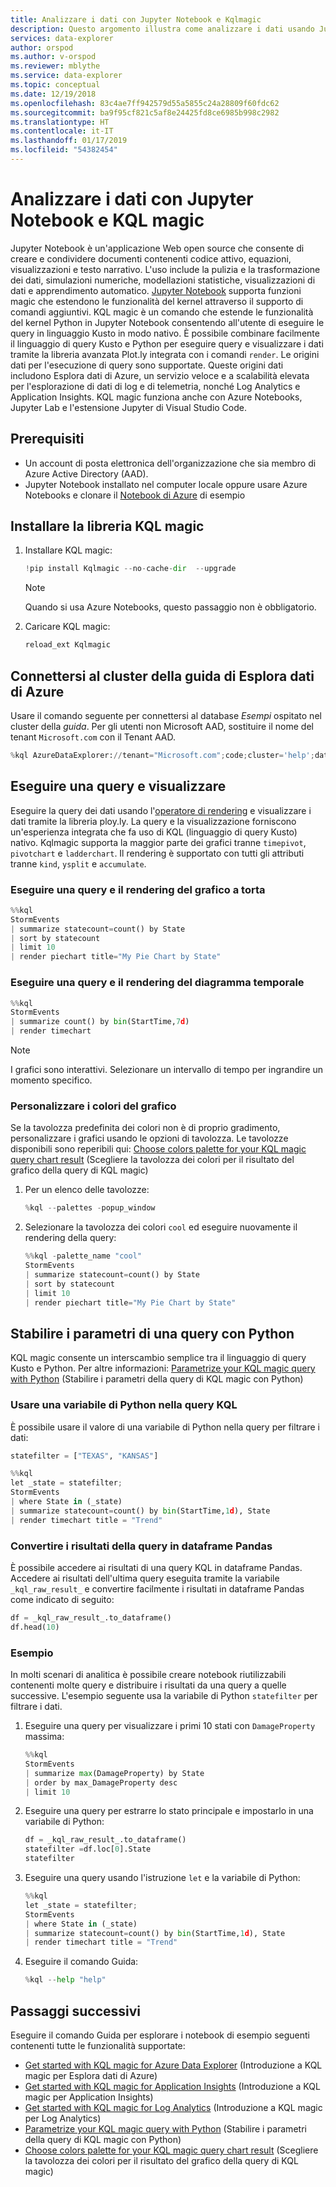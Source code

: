```yaml
---
title: Analizzare i dati con Jupyter Notebook e Kqlmagic
description: Questo argomento illustra come analizzare i dati usando Jupyter Notebook e KQLmagic
services: data-explorer
author: orspod
ms.author: v-orspod
ms.reviewer: mblythe
ms.service: data-explorer
ms.topic: conceptual
ms.date: 12/19/2018
ms.openlocfilehash: 83c4ae7ff942579d55a5855c24a28809f60fdc62
ms.sourcegitcommit: ba9f95cf821c5af8e24425fd8ce6985b998c2982
ms.translationtype: HT
ms.contentlocale: it-IT
ms.lasthandoff: 01/17/2019
ms.locfileid: "54382454"
---
```

# <a name="analyze-data-using-jupyter-notebook-and-kql-magic"></a>Analizzare i dati con Jupyter Notebook e KQL magic

Jupyter Notebook è un'applicazione Web open source che consente di creare e condividere documenti contenenti codice attivo, equazioni, visualizzazioni e testo narrativo. L'uso include la pulizia e la trasformazione dei dati, simulazioni numeriche, modellazioni statistiche, visualizzazioni di dati e apprendimento automatico.
[Jupyter Notebook](https://jupyter.org/) supporta funzioni magic che estendono le funzionalità del kernel attraverso il supporto di comandi aggiuntivi. KQL magic è un comando che estende le funzionalità del kernel Python in Jupyter Notebook consentendo all'utente di eseguire le query in linguaggio Kusto in modo nativo. È possibile combinare facilmente il linguaggio di query Kusto e Python per eseguire query e visualizzare i dati tramite la libreria avanzata Plot.ly integrata con i comandi `render`. Le origini dati per l'esecuzione di query sono supportate. Queste origini dati includono Esplora dati di Azure, un servizio veloce e a scalabilità elevata per l'esplorazione di dati di log e di telemetria, nonché Log Analytics e Application Insights. KQL magic funziona anche con Azure Notebooks, Jupyter Lab e l'estensione Jupyter di Visual Studio Code.

## <a name="prerequisites"></a>Prerequisiti

- Un account di posta elettronica dell'organizzazione che sia membro di Azure Active Directory (AAD).
- Jupyter Notebook installato nel computer locale oppure usare Azure Notebooks e clonare il [Notebook di Azure](https://kustomagicsamples-manojraheja.notebooks.azure.com/j/notebooks/Getting%20Started%20with%20kqlmagic%20on%20Azure%20Data%20Explorer.ipynb) di esempio

## <a name="install-kql-magic-library"></a>Installare la libreria KQL magic

1. Installare KQL magic:

    ```python
    !pip install Kqlmagic --no-cache-dir  --upgrade
    ```
    > [!NOTE]
    > Quando si usa Azure Notebooks, questo passaggio non è obbligatorio.

1. Caricare KQL magic:

    ```python
    reload_ext Kqlmagic
    ```

## <a name="connect-to-the-azure-data-explorer-help-cluster"></a>Connettersi al cluster della guida di Esplora dati di Azure

Usare il comando seguente per connettersi al database *Esempi* ospitato nel cluster della *guida*. Per gli utenti non Microsoft AAD, sostituire il nome del tenant `Microsoft.com` con il Tenant AAD.

```python
%kql AzureDataExplorer://tenant="Microsoft.com";code;cluster='help';database='Samples'
```

## <a name="query-and-visualize"></a>Eseguire una query e visualizzare

Eseguire la query dei dati usando l'[operatore di rendering](/azure/kusto/query/renderoperator) e visualizzare i dati tramite la libreria ploy.ly. La query e la visualizzazione forniscono un'esperienza integrata che fa uso di KQL (linguaggio di query Kusto) nativo. Kqlmagic supporta la maggior parte dei grafici tranne `timepivot`, `pivotchart` e `ladderchart`. Il rendering è supportato con tutti gli attributi tranne `kind`, `ysplit` e `accumulate`. 

### <a name="query-and-render-piechart"></a>Eseguire una query e il rendering del grafico a torta

```python
%%kql
StormEvents
| summarize statecount=count() by State
| sort by statecount 
| limit 10
| render piechart title="My Pie Chart by State"
```

### <a name="query-and-render-timechart"></a>Eseguire una query e il rendering del diagramma temporale

```python
%%kql
StormEvents
| summarize count() by bin(StartTime,7d)
| render timechart
```

> [!NOTE]
> I grafici sono interattivi. Selezionare un intervallo di tempo per ingrandire un momento specifico.

### <a name="customize-the-chart-colors"></a>Personalizzare i colori del grafico

Se la tavolozza predefinita dei colori non è di proprio gradimento, personalizzare i grafici usando le opzioni di tavolozza. Le tavolozze disponibili sono reperibili qui: [Choose colors palette for your KQL magic query chart result](https://mybinder.org/v2/gh/Microsoft/jupyter-Kqlmagic/master?filepath=notebooks%2FColorYourCharts.ipynb) (Scegliere la tavolozza dei colori per il risultato del grafico della query di KQL magic)

1. Per un elenco delle tavolozze:

    ```python
    %kql --palettes -popup_window
    ```

1. Selezionare la tavolozza dei colori `cool` ed eseguire nuovamente il rendering della query:

    ```python
    %%kql -palette_name "cool"
    StormEvents
    | summarize statecount=count() by State
    | sort by statecount
    | limit 10
    | render piechart title="My Pie Chart by State"
    ```

## <a name="parameterize-a-query-with-python"></a>Stabilire i parametri di una query con Python

KQL magic consente un interscambio semplice tra il linguaggio di query Kusto e Python. Per altre informazioni: [Parametrize your KQL magic query with Python](https://mybinder.org/v2/gh/Microsoft/jupyter-Kqlmagic/master?filepath=notebooks%2FParametrizeYourQuery.ipynb) (Stabilire i parametri della query di KQL magic con Python)

### <a name="use-a-python-variable-in-your-kql-query"></a>Usare una variabile di Python nella query KQL

È possibile usare il valore di una variabile di Python nella query per filtrare i dati:

```python
statefilter = ["TEXAS", "KANSAS"]
```

```python
%%kql
let _state = statefilter;
StormEvents 
| where State in (_state) 
| summarize statecount=count() by bin(StartTime,1d), State
| render timechart title = "Trend"
```

### <a name="convert-query-results-to-pandas-dataframe"></a>Convertire i risultati della query in dataframe Pandas

È possibile accedere ai risultati di una query KQL in dataframe Pandas. Accedere ai risultati dell'ultima query eseguita tramite la variabile `_kql_raw_result_` e convertire facilmente i risultati in dataframe Pandas come indicato di seguito:

```python
df = _kql_raw_result_.to_dataframe()
df.head(10)
```

### <a name="example"></a>Esempio

In molti scenari di analitica è possibile creare notebook riutilizzabili contenenti molte query e distribuire i risultati da una query a quelle successive. L'esempio seguente usa la variabile di Python `statefilter` per filtrare i dati.

1. Eseguire una query per visualizzare i primi 10 stati con `DamageProperty` massima:

    ```python
    %%kql
    StormEvents
    | summarize max(DamageProperty) by State
    | order by max_DamageProperty desc
    | limit 10
    ```

1. Eseguire una query per estrarre lo stato principale e impostarlo in una variabile di Python:

    ```python
    df = _kql_raw_result_.to_dataframe()
    statefilter =df.loc[0].State
    statefilter
    ```

1. Eseguire una query usando l'istruzione `let` e la variabile di Python:

    ```python
    %%kql
    let _state = statefilter;
    StormEvents 
    | where State in (_state)
    | summarize statecount=count() by bin(StartTime,1d), State
    | render timechart title = "Trend"
    ```

1. Eseguire il comando Guida:

    ```python
    %kql --help "help"
    ```

## <a name="next-steps"></a>Passaggi successivi

Eseguire il comando Guida per esplorare i notebook di esempio seguenti contenenti tutte le funzionalità supportate:
- [Get started with KQL magic for Azure Data Explorer](https://mybinder.org/v2/gh/Microsoft/jupyter-Kqlmagic/master?filepath=notebooks%2FQuickStart.ipynb) (Introduzione a KQL magic per Esplora dati di Azure) 
- [Get started with KQL magic for Application Insights](https://mybinder.org/v2/gh/Microsoft/jupyter-Kqlmagic/master?filepath=notebooks%2FQuickStartAI.ipynb) (Introduzione a KQL magic per Application Insights) 
- [Get started with KQL magic for Log Analytics](https://mybinder.org/v2/gh/Microsoft/jupyter-Kqlmagic/master?filepath=notebooks%2FQuickStartLA.ipynb) (Introduzione a KQL magic per Log Analytics) 
- [Parametrize your KQL magic query with Python](https://mybinder.org/v2/gh/Microsoft/jupyter-Kqlmagic/master?filepath=notebooks%2FParametrizeYourQuery.ipynb) (Stabilire i parametri della query di KQL magic con Python) 
- [Choose colors palette for your KQL magic query chart result](https://mybinder.org/v2/gh/Microsoft/jupyter-Kqlmagic/master?filepath=notebooks%2FColorYourCharts.ipynb) (Scegliere la tavolozza dei colori per il risultato del grafico della query di KQL magic)
